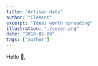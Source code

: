 ```yaml
---
title: "Artisan data"
author: "Clément"
excerpt: "Ideas worth spreading"
illustration: "./cover.png"
date: "2018-02-08"
tags: ["author"]
---
```

Hello 🖖,  